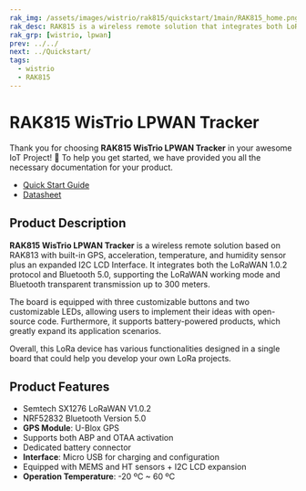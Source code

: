 ```yaml
---
rak_img: /assets/images/wistrio/rak815/quickstart/1main/RAK815_home.png
rak_desc: RAK815 is a wireless remote solution that integrates both LoRaWAN 1.0.2 protocol and Bluetooth 5.0, supporting the LoRaWAN working mode and Bluetooth transparent transmission up to 300 meters. This board is in the standard Arduino form factor with a built-in GPS, acceleration, temperature, and humidity sensor.
rak_grp: [wistrio, lpwan]
prev: ../../
next: ../Quickstart/
tags:
  - wistrio
  - RAK815
---
```


# RAK815 WisTrio LPWAN Tracker

Thank you for choosing **RAK815 WisTrio LPWAN Tracker** in your awesome IoT Project! 🎉 To help you get started, we have provided you all the necessary documentation for your product.

* [Quick Start Guide](../Quickstart/)
* [Datasheet](../Datasheet/)

## Product Description

**RAK815 WisTrio LPWAN Tracker** is a wireless remote solution based on RAK813 with built-in GPS, acceleration, temperature, and humidity sensor plus an expanded I2C LCD Interface. It integrates both the LoRaWAN 1.0.2 protocol and Bluetooth 5.0, supporting the LoRaWAN working mode and Bluetooth transparent transmission up to 300 meters.

The board is equipped with three customizable buttons and two customizable LEDs, allowing users to implement their ideas with open-source code. Furthermore, it supports battery-powered products, which greatly expand its application scenarios.

Overall, this LoRa device has various functionalities designed in a single board that could help you develop your own LoRa projects.

## Product Features

- Semtech SX1276 LoRaWAN V1.0.2
- NRF52832 Bluetooth Version 5.0
- **GPS Module**: U-Blox GPS
- Supports both ABP and OTAA activation
- Dedicated battery connector
- **Interface**: Micro USB for charging and configuration
- Equipped with MEMS and HT sensors + I2C LCD expansion
- **Operation Temperature**: -20&nbsp;ºC ~ 60&nbsp;ºC
